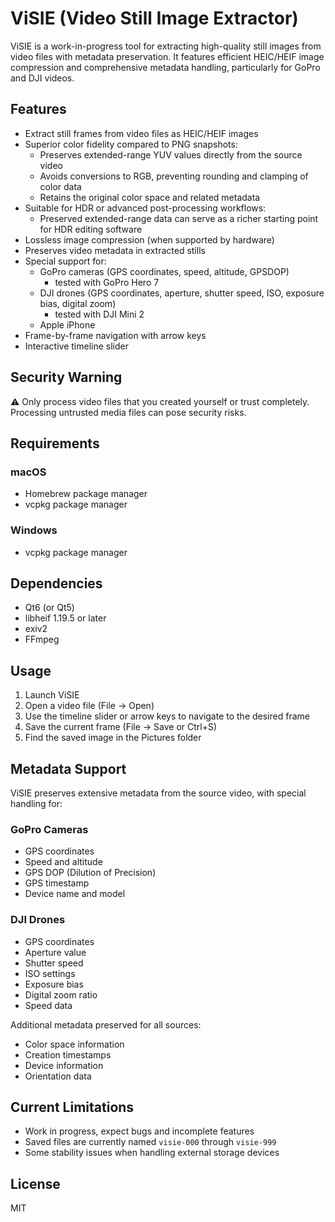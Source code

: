 # ViSIE (Video Still Image Extractor)

ViSIE is a work-in-progress tool for extracting high-quality still images from video files with metadata preservation. It features efficient HEIC/HEIF image compression and comprehensive metadata handling, particularly for GoPro and DJI videos.

## Features

- Extract still frames from video files as HEIC/HEIF images
- Superior color fidelity compared to PNG snapshots:
  - Preserves extended-range YUV values directly from the source video
  - Avoids conversions to RGB, preventing rounding and clamping of color data
  - Retains the original color space and related metadata
- Suitable for HDR or advanced post-processing workflows:
  - Preserved extended-range data can serve as a richer starting point for HDR editing software
- Lossless image compression (when supported by hardware)
- Preserves video metadata in extracted stills
- Special support for:
  - GoPro cameras (GPS coordinates, speed, altitude, GPSDOP)
    - tested with GoPro Hero 7
  - DJI drones (GPS coordinates, aperture, shutter speed, ISO, exposure bias, digital zoom)
    - tested with DJI Mini 2
  - Apple iPhone
- Frame-by-frame navigation with arrow keys
- Interactive timeline slider

## Security Warning

⚠️ Only process video files that you created yourself or trust completely. Processing untrusted media files can pose security risks.

## Requirements

### macOS
- Homebrew package manager
- vcpkg package manager

### Windows
- vcpkg package manager

## Dependencies

- Qt6 (or Qt5)
- libheif 1.19.5 or later
- exiv2
- FFmpeg

## Usage

1. Launch ViSIE
2. Open a video file (File -> Open)
3. Use the timeline slider or arrow keys to navigate to the desired frame
4. Save the current frame (File -> Save or Ctrl+S)
5. Find the saved image in the Pictures folder

## Metadata Support

ViSIE preserves extensive metadata from the source video, with special handling for:

### GoPro Cameras
- GPS coordinates
- Speed and altitude
- GPS DOP (Dilution of Precision)
- GPS timestamp
- Device name and model

### DJI Drones
- GPS coordinates
- Aperture value
- Shutter speed
- ISO settings
- Exposure bias
- Digital zoom ratio
- Speed data

Additional metadata preserved for all sources:
- Color space information
- Creation timestamps
- Device information
- Orientation data

## Current Limitations

- Work in progress, expect bugs and incomplete features
- Saved files are currently named `visie-000` through `visie-999`
- Some stability issues when handling external storage devices

## License

MIT